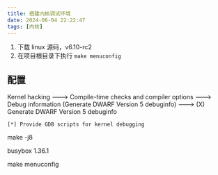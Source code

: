 ```yaml
---
title: 搭建内核调试环境
date: 2024-06-04 22:22:47
tags: [内核]
---
```


1. 下载 linux 源码，v6.10-rc2
2. 在项目根目录下执行 `make menuconfig`

## 配置

Kernel hacking  --->
	Compile-time checks and compiler options  --->
		Debug information (Generate DWARF Version 5 debuginfo)  --->
			(X) Generate DWARF Version 5 debuginfo 

	[*] Provide GDB scripts for kernel debugging 

make -j8


busybox 1.36.1

make menuconfig
